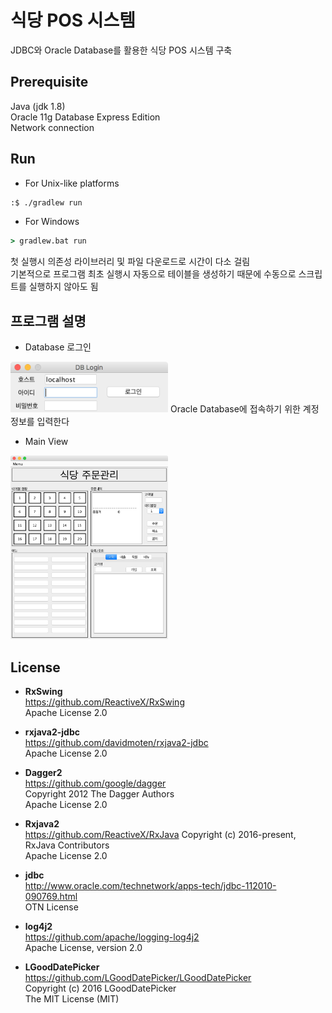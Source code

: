 # 식당 POS 시스템

JDBC와 Oracle Database를 활용한 식당 POS 시스템 구축

## Prerequisite

Java (jdk 1.8)  
Oracle 11g Database Express Edition  
Network connection  

## Run

* For Unix-like platforms

```bash
:$ ./gradlew run
```

* For Windows

```cmd
> gradlew.bat run
```

첫 실행시 의존성 라이브러리 및 파일 다운로드로 시간이 다소 걸림  
기본적으로 프로그램 최초 실행시 자동으로 테이블을 생성하기 때문에 수동으로 스크립트를 실행하지 않아도 됨  

## 프로그램 설명

* Database 로그인  
<img src="screenshots/DBLoginView.png?raw=true" width="50%">
Oracle Database에 접속하기 위한 계정정보를 입력한다  

* Main View  
<img src="screenshots/MainView.png?raw=true" width="50%">

## License

* **RxSwing**  
  https://github.com/ReactiveX/RxSwing  
  Apache License 2.0  
  
* **rxjava2-jdbc**  
  https://github.com/davidmoten/rxjava2-jdbc  
  Apache License 2.0  

* **Dagger2**  
  https://github.com/google/dagger  
  Copyright 2012 The Dagger Authors  
  Apache License 2.0  
  
* **Rxjava2**  
  https://github.com/ReactiveX/RxJava
  Copyright (c) 2016-present, RxJava Contributors  
  Apache License 2.0  
  
* **jdbc**  
  http://www.oracle.com/technetwork/apps-tech/jdbc-112010-090769.html  
  OTN License  
  
* **log4j2**  
  https://github.com/apache/logging-log4j2  
  Apache License, version 2.0  
  
* **LGoodDatePicker**  
  https://github.com/LGoodDatePicker/LGoodDatePicker  
  Copyright (c) 2016 LGoodDatePicker  
  The MIT License (MIT)  
  

